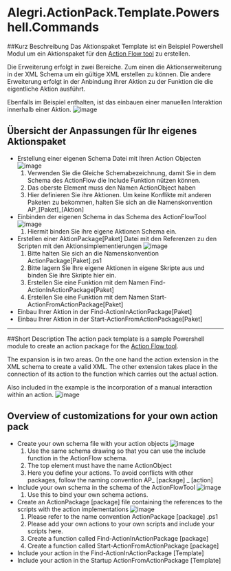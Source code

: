 
# Alegri.ActionPack.Template.Powershell.Commands

##Kurz Beschreibung
Das Aktionspaket Template ist ein Beispiel Powershell Modul um ein Aktionspaket für den [Action Flow tool](https://github.com/Campergue/Alegri.ActionFlow.PowerShell.Commands) zu erstellen.

Die Erweiterung erfolgt in zwei Bereiche. Zum einen die Aktionserweiterung in der XML Schema um ein gültige XML erstellen zu können. Die andere Erweiterung erfolgt in der Anbindung ihrer Aktion zu der Funktion die die eigentliche Aktion ausführt.

Ebenfalls im Beispiel enthalten, ist das einbauen einer manuellen Interaktion innerhalb einer Aktion.
![image](https://cloud.githubusercontent.com/assets/6292190/21508246/d2f36ee6-cc7f-11e6-9d6e-4155b2453a7a.png)

## Übersicht der Anpassungen für Ihr eigenes Aktionspaket
* Erstellung einer eigenen Schema Datei mit Ihren Action Objecten
![image](https://cloud.githubusercontent.com/assets/6292190/21508101/43014124-cc7e-11e6-9d0d-f36c77fbe1aa.png)
  1. Verwenden Sie die Gleiche Schemabezeichnung, damit Sie in dem Schema des ActionFlow die Include Funktion nützen können.
  2. Das oberste Element muss den Namen ActionObject haben
  3. Hier definieren Sie ihre Aktionen. Um keine Konflikte mit anderen Paketen zu bekommen, halten Sie sich an die Namenskonvention AP_[Paket]_[Aktion]
* Einbinden der eigenen Schema in das Schema des ActionFlowTool
![image](https://cloud.githubusercontent.com/assets/6292190/21508476/a28aef70-cc81-11e6-92ba-490330e155d7.png)
  1. Hiermit binden Sie ihre eigene Aktionen Schema ein.
* Erstellen einer AktionPackage[Paket] Datei mit den Referenzen zu den Scripten mit den Aktionsimplementierungen
![image](https://cloud.githubusercontent.com/assets/6292190/21508600/97a86f32-cc82-11e6-803e-f0dcc4c68c5e.png)
  1. Bitte halten Sie sich an die Namenskonvention ActionPackage[Paket].ps1
  2. Bitte lagern Sie Ihre eigene Aktionen in eigene Skripte aus und binden Sie ihre Skripte hier ein.
  3. Erstellen Sie eine Funktion mit dem Namen Find-ActionInActionPackage[Paket]
  4. Erstellen Sie eine Funktion mit dem Namen Start-ActionFromActionPackage[Paket]
* Einbau Ihrer Aktion in der Find-ActionInActionPackage[Paket]
* Einbau Ihrer Aktion in der Start-ActionFromActionPackage[Paket]

---

##Short Description
The action pack template is a sample Powershell module to create an action package for the 
[Action Flow tool](https://github.com/Campergue/Alegri.ActionFlow.PowerShell.Commands).

The expansion is in two areas. On the one hand the action extension in the XML schema to create a valid XML. The other extension takes place in the connection of its action to the function which carries out the actual action.

Also included in the example is the incorporation of a manual interaction within an action.
![image](https://cloud.githubusercontent.com/assets/6292190/21508246/d2f36ee6-cc7f-11e6-9d6e-4155b2453a7a.png)

## Overview of customizations for your own action pack
* Create your own schema file with your action objects
![image](https://cloud.githubusercontent.com/assets/6292190/21508101/43014124-cc7e-11e6-9d0d-f36c77fbe1aa.png)
  1. Use the same schema drawing so that you can use the include function in the ActionFlow schema.
  2. The top element must have the name ActionObject
  3. Here you define your actions. To avoid conflicts with other packages, follow the naming convention AP_ [package] _ [action]
* Include your own schema in the schema of the ActionFlowTool
![image](https://cloud.githubusercontent.com/assets/6292190/21508476/a28aef70-cc81-11e6-92ba-490330e155d7.png)
  1. Use this to bind your own schema actions.
* Create an ActionPackage [package] file containing the references to the scripts with the action implementations
![image](https://cloud.githubusercontent.com/assets/6292190/21508600/97a86f32-cc82-11e6-803e-f0dcc4c68c5e.png)
  1. Please refer to the name convention ActionPackage [package] .ps1
  2. Please add your own actions to your own scripts and include your scripts here.
  3. Create a function called Find-ActionInActionPackage [package]
  4. Create a function called Start-ActionFromActionPackage [package]
* Include your action in the Find-ActionInActionPackage [Template]
* Include your action in the Startup ActionFromActionPackage [Template]
